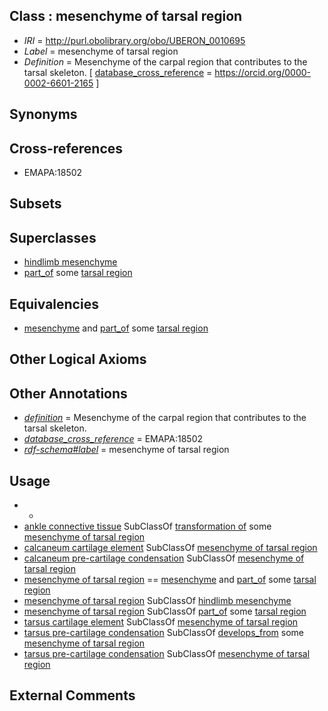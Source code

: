 
## Class : mesenchyme of tarsal region

 * *IRI* = http://purl.obolibrary.org/obo/UBERON_0010695
 * *Label* = mesenchyme of tarsal region
 * *Definition* = Mesenchyme of the carpal region that contributes to the tarsal skeleton. [ [database_cross_reference](../../ef/oboInOwl#hasDbXref.md) = https://orcid.org/0000-0002-6601-2165 ]

## Synonyms


## Cross-references

 * EMAPA:18502

## Subsets


## Superclasses

 * [hindlimb mesenchyme](../../UBERON/60/UBERON_0003860.md)
 * [part_of](../../BFO/50/BFO_0000050.md) some [tarsal region](../../UBERON/54/UBERON_0004454.md)

## Equivalencies

 * [mesenchyme](../../UBERON/04/UBERON_0003104.md) and [part_of](../../BFO/50/BFO_0000050.md) some [tarsal region](../../UBERON/54/UBERON_0004454.md)

## Other Logical Axioms


## Other Annotations

 * *[definition](../../IAO/15/IAO_0000115.md)* = Mesenchyme of the carpal region that contributes to the tarsal skeleton.
 * *[database_cross_reference](../../ef/oboInOwl#hasDbXref.md)* = EMAPA:18502
 * *[rdf-schema#label](../../el/rdf-schema#label.md)* = mesenchyme of tarsal region

## Usage

 * -
 * [ankle connective tissue](../../UBERON/96/UBERON_0003596.md) SubClassOf [transformation of](../../RO/94/RO_0002494.md) some [mesenchyme of tarsal region](../../UBERON/95/UBERON_0010695.md)
 * [calcaneum cartilage element](../../UBERON/42/UBERON_0010842.md) SubClassOf [mesenchyme of tarsal region](../../UBERON/95/UBERON_0010695.md)
 * [calcaneum pre-cartilage condensation](../../UBERON/01/UBERON_0010801.md) SubClassOf [mesenchyme of tarsal region](../../UBERON/95/UBERON_0010695.md)
 * [mesenchyme of tarsal region](../../UBERON/95/UBERON_0010695.md) == [mesenchyme](../../UBERON/04/UBERON_0003104.md) and [part_of](../../BFO/50/BFO_0000050.md) some [tarsal region](../../UBERON/54/UBERON_0004454.md)
 * [mesenchyme of tarsal region](../../UBERON/95/UBERON_0010695.md) SubClassOf [hindlimb mesenchyme](../../UBERON/60/UBERON_0003860.md)
 * [mesenchyme of tarsal region](../../UBERON/95/UBERON_0010695.md) SubClassOf [part_of](../../BFO/50/BFO_0000050.md) some [tarsal region](../../UBERON/54/UBERON_0004454.md)
 * [tarsus cartilage element](../../UBERON/41/UBERON_0010541.md) SubClassOf [mesenchyme of tarsal region](../../UBERON/95/UBERON_0010695.md)
 * [tarsus pre-cartilage condensation](../../UBERON/40/UBERON_0010540.md) SubClassOf [develops_from](../../RO/02/RO_0002202.md) some [mesenchyme of tarsal region](../../UBERON/95/UBERON_0010695.md)
 * [tarsus pre-cartilage condensation](../../UBERON/40/UBERON_0010540.md) SubClassOf [mesenchyme of tarsal region](../../UBERON/95/UBERON_0010695.md)

## External Comments

